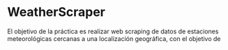 # WeatherScraper

El objetivo de la práctica es realizar web scraping de datos de estaciones meteorológicas cercanas a una localización geográfica, con el objetivo de 
